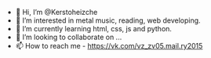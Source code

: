 - 👋 Hi, I’m @Kerstoheizche
- 👀 I’m interested in metal music, reading, web developing.
- 🌱 I’m currently learning html, css, js and python.
- 💞️ I’m looking to collaborate on ...
- 📫 How to reach me - https://vk.com/vz_zv05.mail.ry2015

<!---
Kerstoheizche/Kerstoheizche is a ✨ special ✨ repository because its `README.md` (this file) appears on your GitHub profile.
You can click the Preview link to take a look at your changes.
--->
